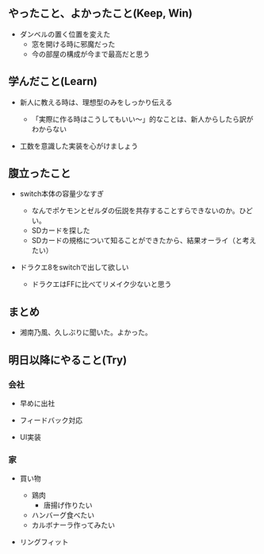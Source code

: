 ## やったこと、よかったこと(Keep, Win)

* ダンベルの置く位置を変えた
  * 窓を開ける時に邪魔だった
  * 今の部屋の構成が今まで最高だと思う

## 学んだこと(Learn)

* 新人に教える時は、理想型のみをしっかり伝える
  * 「実際に作る時はこうしてもいい〜」的なことは、新人からしたら訳がわからない


* 工数を意識した実装を心がけましょう


## 腹立ったこと

* switch本体の容量少なすぎ
  * なんでポケモンとゼルダの伝説を共存することすらできないのか。ひどい。
  * SDカードを探した
  * SDカードの規格について知ることができたから、結果オーライ（と考えたい）


* ドラクエ8をswitchで出して欲しい
  * ドラクエはFFに比べてリメイク少ないと思う

## まとめ

* 湘南乃風、久しぶりに聞いた。よかった。

## 明日以降にやること(Try)

### 会社

* 早めに出社

* フィードバック対応

* UI実装

### 家

* 買い物
  * 鶏肉
    * 唐揚げ作りたい
  * ハンバーグ食べたい
  * カルボナーラ作ってみたい


* リングフィット
